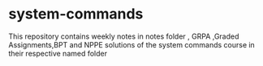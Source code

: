 # system-commands
This repository contains weekly notes in notes folder , GRPA ,Graded Assignments,BPT and NPPE solutions of the system commands course in their respective named folder
